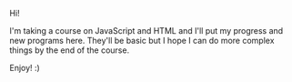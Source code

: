 Hi!

I'm taking a course on JavaScript and HTML and I'll put my progress and new programs here. They'll be basic but I hope I can do more complex things by the end of the course. 

Enjoy! :)
